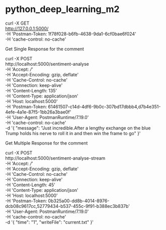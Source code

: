 # python_deep_learning_m2

curl -X GET \
  http://127.0.0.1:5000/ \
  -H 'Postman-Token: 1f78f028-b6fb-4638-9da1-6cf0bae6f024' \
  -H 'cache-control: no-cache'

Get Single Response for the comment

curl -X POST \
  http://localhost:5000/sentiment-analyse \
  -H 'Accept: */*' \
  -H 'Accept-Encoding: gzip, deflate' \
  -H 'Cache-Control: no-cache' \
  -H 'Connection: keep-alive' \
  -H 'Content-Length: 135' \
  -H 'Content-Type: application/json' \
  -H 'Host: localhost:5000' \
  -H 'Postman-Token: 61461507-c14d-4df6-9b0c-307bd17dbbb4,d7b4e351-4efe-4a1e-87f5-1bb26a3bae0f' \
  -H 'User-Agent: PostmanRuntime/7.19.0' \
  -H 'cache-control: no-cache' \
  -d '{
	"message": "Just incredible.After a lengthy exchange on the blue Trump holds his nerve to roll it in and then win the frame to go"
}'


Get Multiple Response for the comment

curl -X POST \
  http://localhost:5000/sentiment-analyse-stream \
  -H 'Accept: */*' \
  -H 'Accept-Encoding: gzip, deflate' \
  -H 'Cache-Control: no-cache' \
  -H 'Connection: keep-alive' \
  -H 'Content-Length: 45' \
  -H 'Content-Type: application/json' \
  -H 'Host: localhost:5000' \
  -H 'Postman-Token: 0b325a00-dd8b-4014-8976-dcb08c9617cc,52779434-b537-455c-9f91-b388ec3b837b' \
  -H 'User-Agent: PostmanRuntime/7.19.0' \
  -H 'cache-control: no-cache' \
  -d '{
	"time": "1",
	"writeFile": "current.txt"
}'

